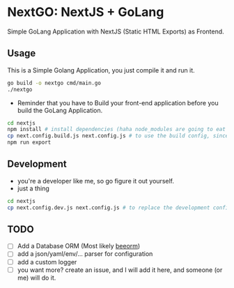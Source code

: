 # NextGO: NextJS + GoLang

Simple GoLang Application with NextJS (Static HTML Exports) as Frontend.

## Usage

This is a Simple Golang Application, you just compile it and run it.

```bash
go build -o nextgo cmd/main.go
./nextgo 
```

- Reminder that you have to Build your front-end application before you build the GoLang Application.

```bash
cd nextjs
npm install # install dependencies (haha node_modules are going to eat your disk space)
cp next.config.build.js next.config.js # to use the build config, since we're using NextJS 13 (experimental) and exporting requires special next.config
npm run export
```

## Development

- you're a developer like me, so go figure it out yourself.
- just a thing

```bash 
cd nextjs
cp next.config.dev.js next.config.js # to replace the development configuration for development (we're using NextJS 13 (experimental) and TurboPack cuz we love it faaaast.)
```

## TODO

- [ ] Add a Database ORM (Most likely [beeorm](https://beeorm.io))
- [ ] add a json/yaml/env/... parser for configuration
- [ ] add a custom logger
- [ ] you want more? create an issue, and I will add it here, and someone (or me) will do it.